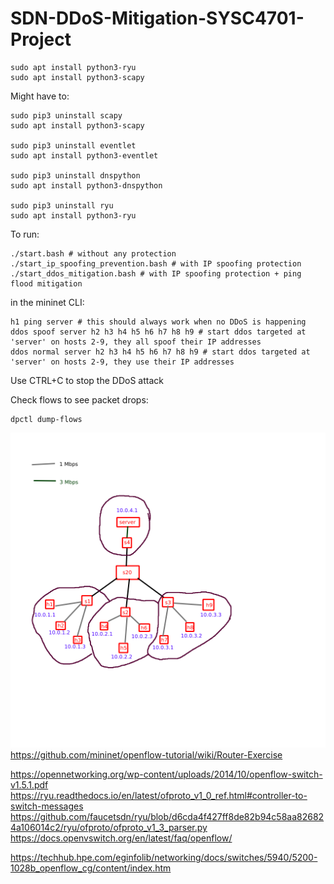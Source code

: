 # SDN-DDoS-Mitigation-SYSC4701-Project

```
sudo apt install python3-ryu
sudo apt install python3-scapy
```

Might have to:
```
sudo pip3 uninstall scapy
sudo apt install python3-scapy

sudo pip3 uninstall eventlet
sudo apt install python3-eventlet

sudo pip3 uninstall dnspython
sudo apt install python3-dnspython

sudo pip3 uninstall ryu
sudo apt install python3-ryu
```

To run:
```
./start.bash # without any protection
./start_ip_spoofing_prevention.bash # with IP spoofing protection
./start_ddos_mitigation.bash # with IP spoofing protection + ping flood mitigation
```

in the mininet CLI:
```
h1 ping server # this should always work when no DDoS is happening
ddos spoof server h2 h3 h4 h5 h6 h7 h8 h9 # start ddos targeted at 'server' on hosts 2-9, they all spoof their IP addresses
ddos normal server h2 h3 h4 h5 h6 h7 h8 h9 # start ddos targeted at 'server' on hosts 2-9, they use their IP addresses
```
Use CTRL+C to stop the DDoS attack

Check flows to see packet drops:
```
dpctl dump-flows
```

!["Topology diagram](topology-diagram.png)
https://github.com/mininet/openflow-tutorial/wiki/Router-Exercise

https://opennetworking.org/wp-content/uploads/2014/10/openflow-switch-v1.5.1.pdf
https://ryu.readthedocs.io/en/latest/ofproto_v1_0_ref.html#controller-to-switch-messages
https://github.com/faucetsdn/ryu/blob/d6cda4f427ff8de82b94c58aa826824a106014c2/ryu/ofproto/ofproto_v1_3_parser.py
https://docs.openvswitch.org/en/latest/faq/openflow/

https://techhub.hpe.com/eginfolib/networking/docs/switches/5940/5200-1028b_openflow_cg/content/index.htm
